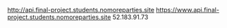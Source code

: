 http://api.final-project.students.nomoreparties.site
https://www.api.final-project.students.nomoreparties.site
52.183.91.73